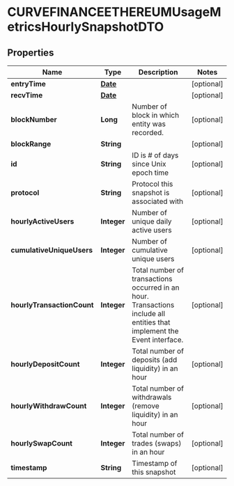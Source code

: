 

# CURVEFINANCEETHEREUMUsageMetricsHourlySnapshotDTO

## Properties

Name | Type | Description | Notes
------------ | ------------- | ------------- | -------------
**entryTime** | [**Date**](Date.md) |  |  [optional]
**recvTime** | [**Date**](Date.md) |  |  [optional]
**blockNumber** | **Long** | Number of block in which entity was recorded. |  [optional]
**blockRange** | **String** |  |  [optional]
**id** | **String** | ID is # of days since Unix epoch time |  [optional]
**protocol** | **String** | Protocol this snapshot is associated with |  [optional]
**hourlyActiveUsers** | **Integer** | Number of unique daily active users |  [optional]
**cumulativeUniqueUsers** | **Integer** | Number of cumulative unique users |  [optional]
**hourlyTransactionCount** | **Integer** | Total number of transactions occurred in an hour. Transactions include all entities that implement the Event interface. |  [optional]
**hourlyDepositCount** | **Integer** | Total number of deposits (add liquidity) in an hour |  [optional]
**hourlyWithdrawCount** | **Integer** | Total number of withdrawals (remove liquidity) in an hour |  [optional]
**hourlySwapCount** | **Integer** | Total number of trades (swaps) in an hour |  [optional]
**timestamp** | **String** | Timestamp of this snapshot |  [optional]




